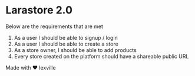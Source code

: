 # Larastore 2.0

Below are the requirements that are met

1. As a user I should be able to signup / login
2. As a user I should be able to create a store
3. As a store owner, I should be able to add products
4. Every store created on the platform should have a shareable public URL

Made with :heart: lexville
